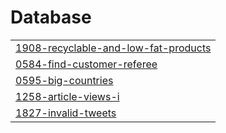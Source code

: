 # Database
|  |
| ------- |
| [1908-recyclable-and-low-fat-products](https://github.com/ju0718/Problem_solving_LeetCode/tree/master/1908-recyclable-and-low-fat-products) |
| [0584-find-customer-referee](https://github.com/ju0718/Problem_solving_LeetCode/tree/master/0584-find-customer-referee) |
| [0595-big-countries](https://github.com/ju0718/Problem_solving_LeetCode/tree/master/0595-big-countries) |
| [1258-article-views-i](https://github.com/ju0718/Problem_solving_LeetCode/tree/master/1258-article-views-i) |
| [1827-invalid-tweets](https://github.com/ju0718/Problem_solving_LeetCode/tree/master/1827-invalid-tweets) |


